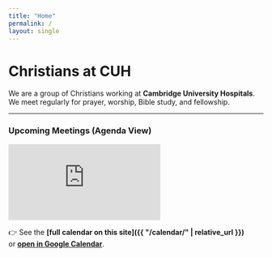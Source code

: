```yaml
---
title: "Home"
permalink: /
layout: single
---
```


# Christians at CUH

We are a group of Christians working at **Cambridge University Hospitals**.  
We meet regularly for prayer, worship, Bible study, and fellowship.  

---

### Upcoming Meetings (Agenda View)

<div class="calendar-preview">
  <iframe 
    src="https://calendar.google.com/calendar/embed?src=cuhchristians%40gmail.com&ctz=Europe%2FLondon&mode=AGENDA" 
    style="border:0" 
    frameborder="0" 
    scrolling="no">
  </iframe>
</div>

👉 See the **[full calendar on this site]({{ "/calendar/" | relative_url }})**  
or **[open in Google Calendar](https://calendar.google.com/calendar/u/0?cid=cuhchristians@gmail.com)**.
